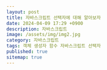 ```yaml
---
layout: post
title: 자바스크립트 선택자에 대해 알아보자
date: 2024-04-09 17:29 +0900
description: 자바스크립트
image: /assets/img/img2.jpg
category: 자바스크립트
tags: 객체 생성자 함수 자바스크립트 선택자
published: true
sitemap: true
---
```


